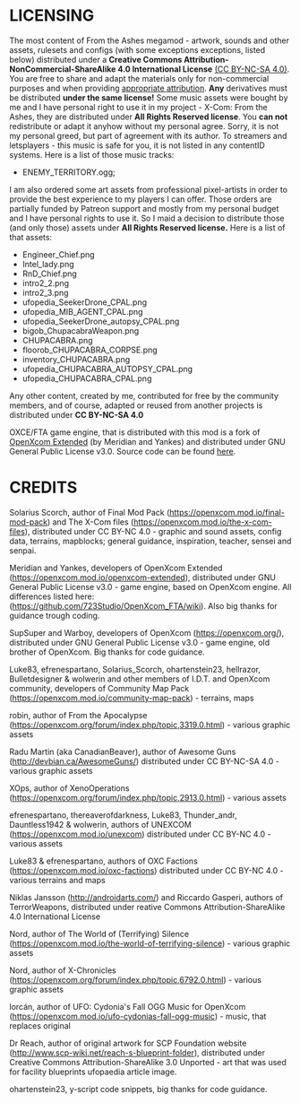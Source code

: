 
# LICENSING
The most content of From the Ashes megamod - artwork, sounds and other assets, rulesets and configs (with some exceptions exceptions, listed below) distributed under a **Creative Commons Attribution-NonCommercial-ShareAlike 4.0 International License** [(CC BY-NC-SA 4.0)](http://creativecommons.org/licenses/by-nc-sa/4.0/). You are free to share and adapt the materials only for non-commercial purposes and when providing [appropriate attribution](https://wiki.creativecommons.org/wiki/License_Versions#Detailed_attribution_comparison_chart). **Any** derivatives must be distributed **under the same license!**
Some music assets were bought by me and I have personal right to use it in my project - X-Com: From the Ashes, they are distributed under **All Rights Reserved license**. You **can not** redistribute or adapt it anyhow without my personal agree. Sorry, it is not my personal greed, but part of agreement with its author. To streamers and letsplayers - this music is safe for you, it is not listed in any contentID systems. 
Here is a list of those music tracks: 
* ENEMY_TERRITORY.ogg; 

I am also ordered some art assets from professional pixel-artists in order to provide the best experience to my players I can offer. Those orders are partially funded by Patreon support and mostly from my personal budget and I have personal rights to use it. So I maid a decision to distribute those (and only those) assets under **All Rights Reserved license.** 
Here is a list of that assets:
* Engineer_Chief.png
* Intel_lady.png
* RnD_Chief.png
* intro2_2.png
* intro2_3.png
* ufopedia_SeekerDrone_CPAL.png
* ufopedia_MIB_AGENT_CPAL.png
* ufopedia_SeekerDrone_autopsy_CPAL.png
* bigob_ChupacabraWeapon.png
* CHUPACABRA.png
* floorob_CHUPACABRA_CORPSE.png
* inventory_CHUPACABRA.png
* ufopedia_CHUPACABRA_AUTOPSY_CPAL.png
* ufopedia_CHUPACABRA_CPAL.png

Any other content, created by me, contributed for free by the community members, and of course, adapted or reused from another projects is distributed under **CC BY-NC-SA 4.0**

OXCE/FTA game engine, that is distributed with this mod is a fork of [OpenXcom Extended](https://openxcom.mod.io/openxcom-extended) (by Meridian and Yankes) and distributed under GNU General Public License v3.0. Source code can be found [here](https://github.com/Finnik723/OpenXcom_FTA).

# CREDITS
Solarius Scorch, author of Final Mod Pack (https://openxcom.mod.io/final-mod-pack) and The X-Com files (https://openxcom.mod.io/the-x-com-files), distributed under CC BY-NC 4.0 - graphic and sound assets, config data, terrains, mapblocks; general guidance, inspiration, teacher, sensei and senpai.

Meridian and Yankes, developers of OpenXcom Extended (https://openxcom.mod.io/openxcom-extended), distributed under GNU General Public License v3.0 - game engine, based on OpenXcom engine. All differences listed here: (https://github.com/723Studio/OpenXcom_FTA/wiki). Also big thanks for guidance trough coding.

SupSuper and Warboy, developers of OpenXcom (https://openxcom.org/), distributed under GNU General Public License v3.0 - game engine, old brother of OpenXcom. Big thanks for code guidance.

Luke83, efrenespartano, Solarius_Scorch, ohartenstein23, hellrazor, Bulletdesigner & wolwerin and other members of I.D.T. and OpenXcom community, developers of Community Map Pack (https://openxcom.mod.io/community-map-pack) - terrains, maps

robin, author of From the Apocalypse (https://openxcom.org/forum/index.php/topic,3319.0.html) - various graphic assets

Radu Martin (aka CanadianBeaver), author of Awesome Guns (http://devbian.ca/AwesomeGuns/) distributed under CC BY-NC-SA 4.0 - various graphic assets

XOps, author of XenoOperations (https://openxcom.org/forum/index.php/topic,2913.0.html) - various assets

efrenespartano, thereaverofdarkness, Luke83, Thunder_andr, Dauntless1942 & wolwerin, authors of UNEXCOM (https://openxcom.mod.io/unexcom) distributed under CC BY-NC 4.0 - various assets

Luke83 & efrenespartano, authors of OXC Factions (https://openxcom.mod.io/oxc-factions) distributed under CC BY-NC 4.0 - various terrains and maps

Niklas Jansson (http://androidarts.com/) and Riccardo Gasperi, authors of TerrorWeapons, distributed under reative Commons Attribution-ShareAlike 4.0 International License

Nord, author of The World of (Terrifying) Silence (https://openxcom.mod.io/the-world-of-terrifying-silence) - various graphic assets

Nord, author of X-Chronicles (https://openxcom.org/forum/index.php/topic,6792.0.html) - various graphic assets

lorcán, author of UFO: Cydonia's Fall OGG Music for OpenXcom (https://openxcom.mod.io/ufo-cydonias-fall-ogg-music) - music, that replaces original

Dr Reach, author of original artwork for SCP Foundation website (http://www.scp-wiki.net/reach-s-blueprint-folder), distributed under Creative Commons Attribution-ShareAlike 3.0 Unported - art that was used for facility blueprints ufopaedia article image.

ohartenstein23, y-script code snippets, big thanks for code guidance.
